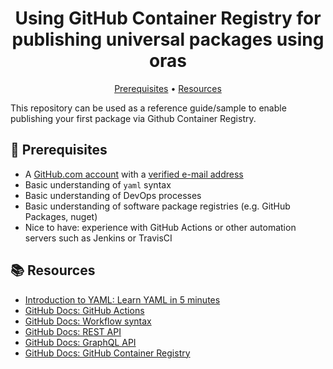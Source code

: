 <h1 align="center">Using GitHub Container Registry for publishing universal packages using oras</h1>

<p align="center">
  <a href="#mega-prerequisites">Prerequisites</a> •  
  <a href="#books-resources">Resources</a>
</p>

This repository can be used as a reference guide/sample to enable publishing your first package via Github Container Registry.

## :mega: Prerequisites

- A [GitHub.com account](https://github.com/join) with a [verified e-mail address](https://docs.github.com/en/free-pro-team@latest/github/getting-started-with-github/verifying-your-email-address)
- Basic understanding of `yaml` syntax
- Basic understanding of DevOps processes
- Basic understanding of software package registries (e.g. GitHub Packages, nuget)
- Nice to have: experience with GitHub Actions or other automation servers such as Jenkins or TravisCI

## :books: Resources

- [Introduction to YAML: Learn YAML in 5 minutes](https://www.codeproject.com/Articles/1214409/Learn-YAML-in-five-minutes)
- [GitHub Docs: GitHub Actions](https://docs.github.com/actions)
- [GitHub Docs: Workflow syntax](https://docs.github.com/actions/reference/workflow-syntax-for-github-actions)
- [GitHub Docs: REST API](https://docs.github.com/rest)
- [GitHub Docs: GraphQL API](https://docs.github.com/graphql)
- [GitHub Docs: GitHub Container Registry](https://docs.github.com/en/packages/working-with-a-github-packages-registry/working-with-the-container-registry)
